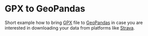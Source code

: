 # GPX to GeoPandas
Short example how to bring [GPX](https://en.wikipedia.org/wiki/GPS_Exchange_Format) file to [GeoPandas](http://geopandas.org/) in case you are interested in downloading your data from platforms like [Strava](https://www.strava.com/?hl=de).

